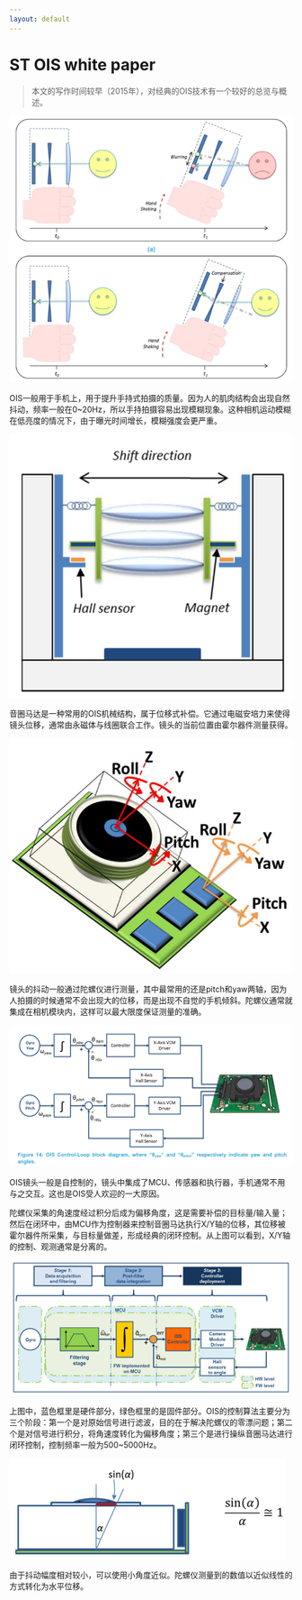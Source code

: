 ```yaml
---
layout: default
---
```


# ST OIS white paper

> 本文的写作时间较早（2015年），对经典的OIS技术有一个较好的总览与概述。

![](../_assets/ois-demo.png)

OIS一般用于手机上，用于提升手持式拍摄的质量。因为人的肌肉结构会出现自然抖动，频率一般在0~20Hz，所以手持拍摄容易出现模糊现象。这种相机运动模糊在低亮度的情况下，由于曝光时间增长，模糊强度会更严重。

![](../_assets/hall-sensor.png)

音圈马达是一种常用的OIS机械结构，属于位移式补偿。它通过电磁安培力来使得镜头位移，通常由永磁体与线圈联合工作。镜头的当前位置由霍尔器件测量获得。

![](../_assets/ois-sensor.png)

镜头的抖动一般通过陀螺仪进行测量，其中最常用的还是pitch和yaw两轴，因为人拍摄的时候通常不会出现大的位移，而是出现不自觉的手机倾斜。陀螺仪通常就集成在相机模块内，这样可以最大限度保证测量的准确。

![](../_assets/ois-control.png)

OIS镜头一般是自控制的，镜头中集成了MCU、传感器和执行器，手机通常不用与之交互。这也是OIS受人欢迎的一大原因。

陀螺仪采集的角速度经过积分后成为偏移角度，这是需要补偿的目标量/输入量；然后在闭环中，由MCU作为控制器来控制音圈马达执行X/Y轴的位移，其位移被霍尔器件所采集，与目标量做差，形成经典的闭环控制。从上图可以看到，X/Y轴的控制、观测通常是分离的。

![](../_assets/ois-control2.png)

上图中，蓝色框里是硬件部分，绿色框里的是固件部分。OIS的控制算法主要分为三个阶段：第一个是对原始信号进行滤波，目的在于解决陀螺仪的零漂问题；第二个是对信号进行积分，将角速度转化为偏移角度；第三个是进行操纵音圈马达进行闭环控制，控制频率一般为500~5000Hz。

![](../_assets/rotate-to-linear.png)

由于抖动幅度相对较小，可以使用小角度近似。陀螺仪测量到的数值以近似线性的方式转化为水平位移。
